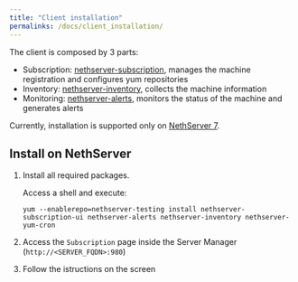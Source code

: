 ```yaml
---
title: "Client installation"
permalinks: /docs/client_installation/
---
```


The client is composed by 3 parts:

- Subscription: [nethserver-subscription](https://github.com/NethServer/nethserver-subscription), manages the machine registration and configures yum repositories
- Inventory: [nethserver-inventory](https://github.com/NethServer/nethserver-inventory), collects the machine information
- Monitoring: [nethserver-alerts](https://github.com/NethServer/nethserver-alerts), monitors the status of the machine and generates alerts

Currently, installation is supported only on [NethServer 7](https://www.nethserver.org).


## Install on NethServer

1. Install all required packages.

   Access a shell and execute:
   ```
   yum --enablerepo=nethserver-testing install nethserver-subscription-ui nethserver-alerts nethserver-inventory nethserver-yum-cron
   ```

2. Access the ``Subscription`` page inside the Server Manager (``http://<SERVER_FQDN>:980``)

3. Follow the istructions on the screen

